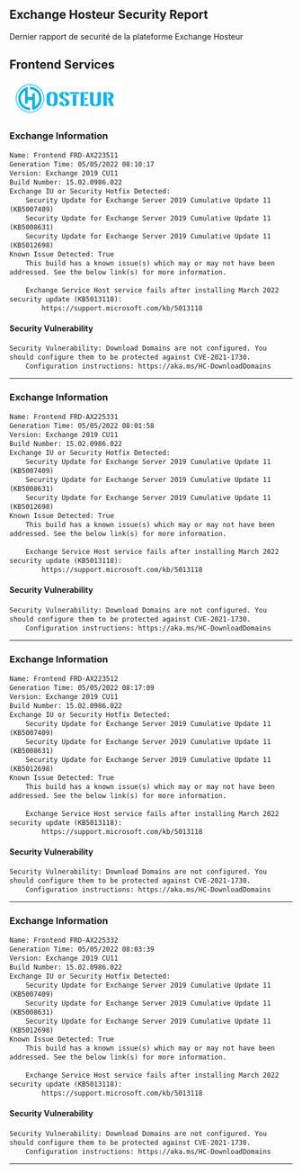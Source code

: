 ## Exchange Hosteur Security Report
Dernier rapport de securité de la plateforme Exchange Hosteur

## Frontend Services
![logo](img/logo-hosteur_2021.png)

### Exchange Information
	Name: Frontend FRD-AX223511
	Generation Time: 05/05/2022 08:10:17
	Version: Exchange 2019 CU11
	Build Number: 15.02.0986.022
	Exchange IU or Security Hotfix Detected: 
		Security Update for Exchange Server 2019 Cumulative Update 11 (KB5007409)
		Security Update for Exchange Server 2019 Cumulative Update 11 (KB5008631)
		Security Update for Exchange Server 2019 Cumulative Update 11 (KB5012698)
	Known Issue Detected: True
		This build has a known issue(s) which may or may not have been addressed. See the below link(s) for more information.

		Exchange Service Host service fails after installing March 2022 security update (KB5013118):
			https://support.microsoft.com/kb/5013118

#### Security Vulnerability
	Security Vulnerability: Download Domains are not configured. You should configure them to be protected against CVE-2021-1730.
		Configuration instructions: https://aka.ms/HC-DownloadDomains

---
### Exchange Information
	Name: Frontend FRD-AX225331
	Generation Time: 05/05/2022 08:01:58
	Version: Exchange 2019 CU11
	Build Number: 15.02.0986.022
	Exchange IU or Security Hotfix Detected: 
		Security Update for Exchange Server 2019 Cumulative Update 11 (KB5007409)
		Security Update for Exchange Server 2019 Cumulative Update 11 (KB5008631)
		Security Update for Exchange Server 2019 Cumulative Update 11 (KB5012698)
	Known Issue Detected: True
		This build has a known issue(s) which may or may not have been addressed. See the below link(s) for more information.

		Exchange Service Host service fails after installing March 2022 security update (KB5013118):
			https://support.microsoft.com/kb/5013118

#### Security Vulnerability
	Security Vulnerability: Download Domains are not configured. You should configure them to be protected against CVE-2021-1730.
		Configuration instructions: https://aka.ms/HC-DownloadDomains

---
### Exchange Information
	Name: Frontend FRD-AX223512
	Generation Time: 05/05/2022 08:17:09
	Version: Exchange 2019 CU11
	Build Number: 15.02.0986.022
	Exchange IU or Security Hotfix Detected: 
		Security Update for Exchange Server 2019 Cumulative Update 11 (KB5007409)
		Security Update for Exchange Server 2019 Cumulative Update 11 (KB5008631)
		Security Update for Exchange Server 2019 Cumulative Update 11 (KB5012698)
	Known Issue Detected: True
		This build has a known issue(s) which may or may not have been addressed. See the below link(s) for more information.

		Exchange Service Host service fails after installing March 2022 security update (KB5013118):
			https://support.microsoft.com/kb/5013118

#### Security Vulnerability
	Security Vulnerability: Download Domains are not configured. You should configure them to be protected against CVE-2021-1730.
		Configuration instructions: https://aka.ms/HC-DownloadDomains

---
### Exchange Information
	Name: Frontend FRD-AX225332
	Generation Time: 05/05/2022 08:03:39
	Version: Exchange 2019 CU11
	Build Number: 15.02.0986.022
	Exchange IU or Security Hotfix Detected: 
		Security Update for Exchange Server 2019 Cumulative Update 11 (KB5007409)
		Security Update for Exchange Server 2019 Cumulative Update 11 (KB5008631)
		Security Update for Exchange Server 2019 Cumulative Update 11 (KB5012698)
	Known Issue Detected: True
		This build has a known issue(s) which may or may not have been addressed. See the below link(s) for more information.

		Exchange Service Host service fails after installing March 2022 security update (KB5013118):
			https://support.microsoft.com/kb/5013118

#### Security Vulnerability
	Security Vulnerability: Download Domains are not configured. You should configure them to be protected against CVE-2021-1730.
		Configuration instructions: https://aka.ms/HC-DownloadDomains

---
